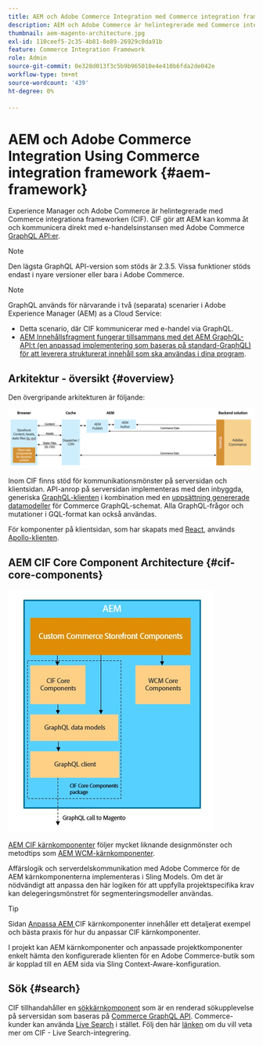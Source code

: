 ```yaml
---
title: AEM och Adobe Commerce Integration med Commerce integration framework
description: AEM och Adobe Commerce är helintegrerade med Commerce integrationa frameworken (CIF). Med CIF kan AEM få åtkomst till en Adobe Commerce-instans och kommunicera med Adobe Commerce via GraphQL. AEM kan också använda produkt- och kategoriväljare och produktkonsolen för att bläddra bland produkt- och kategoridata som hämtas on demand från Adobe Commerce. Dessutom har CIF en färdig butik som kan snabba upp affärsprojekt.
thumbnail: aem-magento-architecture.jpg
exl-id: 110ceef5-2c35-4b81-8e89-26929c0da91b
feature: Commerce Integration Framework
role: Admin
source-git-commit: 0e328d013f3c5b9b965010e4e410b6fda2de042e
workflow-type: tm+mt
source-wordcount: '439'
ht-degree: 0%

---
```


# AEM och Adobe Commerce Integration Using Commerce integration framework {#aem-framework}

Experience Manager och Adobe Commerce är helintegrerade med Commerce integrationa frameworken (CIF). CIF gör att AEM kan komma åt och kommunicera direkt med e-handelsinstansen med Adobe Commerce [GraphQL API:er](https://devdocs.magento.com/guides/v2.4/graphql/).

>[!NOTE]
>
> Den lägsta GraphQL API-version som stöds är 2.3.5. Vissa funktioner stöds endast i nyare versioner eller bara i Adobe Commerce.

>[!NOTE]
>
>GraphQL används för närvarande i två (separata) scenarier i Adobe Experience Manager (AEM) as a Cloud Service:
>
>* Detta scenario, där CIF kommunicerar med e-handel via GraphQL.
>* [AEM Innehållsfragment fungerar tillsammans med det AEM GraphQL-API:t (en anpassad implementering som baseras på standard-GraphQL) för att leverera strukturerat innehåll som ska användas i dina program](/help/headless/graphql-api/content-fragments.md).

## Arkitektur - översikt {#overview}

Den övergripande arkitekturen är följande:

![CIF Översikt över arkitekturen](../assets/AEM_Magento_Architecture.png)

Inom CIF finns stöd för kommunikationsmönster på serversidan och klientsidan.
API-anrop på serversidan implementeras med den inbyggda, generiska [GraphQL-klienten](https://github.com/adobe/commerce-cif-graphql-client) i kombination med en [uppsättning genererade datamodeller](https://github.com/adobe/commerce-cif-magento-graphql) för Commerce GraphQL-schemat. Alla GraphQL-frågor och mutationer i GQL-format kan också användas.

För komponenter på klientsidan, som har skapats med [React](https://reactjs.org/), används [Apollo-klienten](https://www.apollographql.com/docs/react/).

## AEM CIF Core Component Architecture {#cif-core-components}

![AEM CIF Core Component Architecture](../assets/cif-component-architecture.jpg)

[AEM CIF kärnkomponenter](https://github.com/adobe/aem-core-cif-components) följer mycket liknande designmönster och metodtips som [AEM WCM-kärnkomponenter](https://github.com/adobe/aem-core-wcm-components).

Affärslogik och serverdelskommunikation med Adobe Commerce för de AEM kärnkomponenterna implementeras i Sling Models. Om det är nödvändigt att anpassa den här logiken för att uppfylla projektspecifika krav kan delegeringsmönstret för segmenteringsmodeller användas.

>[!TIP]
>
>Sidan [Anpassa AEM ](../customizing/customize-cif-components.md) CIF kärnkomponenter innehåller ett detaljerat exempel och bästa praxis för hur du anpassar CIF kärnkomponenter.

I projekt kan AEM kärnkomponenter och anpassade projektkomponenter enkelt hämta den konfigurerade klienten för en Adobe Commerce-butik som är kopplad till en AEM sida via Sling Context-Aware-konfiguration.

## Sök {#search}

CIF tillhandahåller en [sökkärnkomponent](https://www.aemcomponents.dev/content/core-components-examples/library/commerce/search.html) som är en renderad sökupplevelse på serversidan som baseras på [Commerce GraphQL API](https://developer.adobe.com/commerce/webapi/graphql/). Commerce-kunder kan använda [Live Search](https://experienceleague.adobe.com/docs/commerce-merchant-services/live-search/guide-overview.html?lang=en) i stället. Följ den här [länken](/help/commerce-cloud/integrating/live-search-plp.md) om du vill veta mer om CIF - Live Search-integrering.


